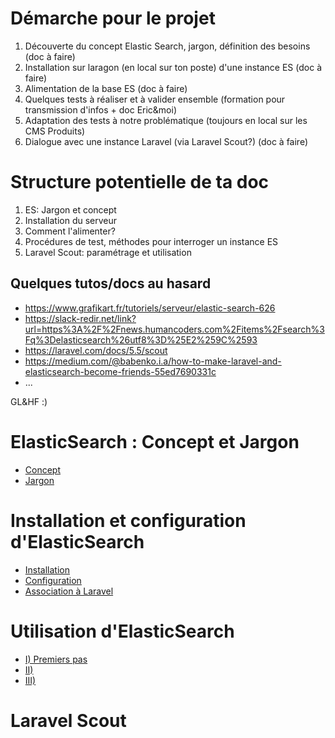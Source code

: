 # Démarche pour le projet

1. Découverte du concept Elastic Search, jargon, définition des besoins (doc à faire)
1. Installation sur laragon (en local sur ton poste) d'une instance ES (doc à faire)
1. Alimentation de la base ES (doc à faire)
1. Quelques tests à réaliser et à valider ensemble (formation pour transmission d'infos + doc Eric&moi)
1. Adaptation des tests à notre problématique (toujours en local sur les CMS Produits)
1. Dialogue avec une instance Laravel (via Laravel Scout?) (doc à faire)

# Structure potentielle de ta doc

1. ES: Jargon et concept
1. Installation du serveur
1. Comment l'alimenter?
1. Procédures de test, méthodes pour interroger un instance ES
1. Laravel Scout: paramétrage et utilisation


## Quelques tutos/docs au hasard

- https://www.grafikart.fr/tutoriels/serveur/elastic-search-626
- https://slack-redir.net/link?url=https%3A%2F%2Fnews.humancoders.com%2Fitems%2Fsearch%3Fq%3Delasticsearch%26utf8%3D%25E2%259C%2593
- https://laravel.com/docs/5.5/scout
- https://medium.com/@babenko.i.a/how-to-make-laravel-and-elasticsearch-become-friends-55ed7690331c
- ...

GL&HF :)

# ElasticSearch : Concept et Jargon

- [Concept](/p1/Concept)
- [Jargon](/p1/Terminologie)

# Installation et configuration d'ElasticSearch

- [Installation](/p2/Installation)
- [Configuration](/p2/2-configES)
- [Association à Laravel](/p2/3-laravelES)

# Utilisation d'ElasticSearch

- [I) Premiers pas](/p3/1-leDepart)
- [II) ](/p3/2-)
- [III) ](/p3/3-)

# Laravel Scout
